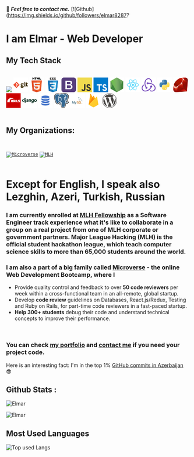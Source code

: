 📝 ***Feel free to contact me.*** [![Github](https://img.shields.io/github/followers/elmar8287?
 
# I am Elmar - Web Developer
## My Tech Stack
<br>
<code><img height="40" src="https://user-images.githubusercontent.com/674621/71187801-14e60a80-2280-11ea-94c9-e56576f76baf.png"></code>
<code><img height="40" src="https://raw.githubusercontent.com/github/explore/80688e429a7d4ef2fca1e82350fe8e3517d3494d/topics/git/git.png"></code>
<code><img height="40" src="https://raw.githubusercontent.com/github/explore/80688e429a7d4ef2fca1e82350fe8e3517d3494d/topics/html/html.png"></code>
<code><img height="40" src="https://raw.githubusercontent.com/github/explore/80688e429a7d4ef2fca1e82350fe8e3517d3494d/topics/css/css.png"></code>
<code><img height="40" src="https://raw.githubusercontent.com/github/explore/80688e429a7d4ef2fca1e82350fe8e3517d3494d/topics/bootstrap/bootstrap.png"></code>
<code><img height="40" src="https://raw.githubusercontent.com/github/explore/80688e429a7d4ef2fca1e82350fe8e3517d3494d/topics/javascript/javascript.png"></code>
<code><img height="40" src="https://raw.githubusercontent.com/github/explore/80688e429a7d4ef2fca1e82350fe8e3517d3494d/topics/typescript/typescript.png"></code>
<code><img height="40" src="https://raw.githubusercontent.com/github/explore/80688e429a7d4ef2fca1e82350fe8e3517d3494d/topics/nodejs/nodejs.png"></code>
<code><img height="40" src="https://raw.githubusercontent.com/github/explore/80688e429a7d4ef2fca1e82350fe8e3517d3494d/topics/react/react.png"></code>
<code><img height="40" src="https://raw.githubusercontent.com/github/explore/80688e429a7d4ef2fca1e82350fe8e3517d3494d/topics/redux/redux.png"></code>
<code><img height="40" src="https://raw.githubusercontent.com/github/explore/80688e429a7d4ef2fca1e82350fe8e3517d3494d/topics/python/python.png"></code>
<code><img height="40" src="https://raw.githubusercontent.com/github/explore/80688e429a7d4ef2fca1e82350fe8e3517d3494d/topics/ruby/ruby.png"></code>
<code><img height="40" src="https://raw.githubusercontent.com/github/explore/80688e429a7d4ef2fca1e82350fe8e3517d3494d/topics/rails/rails.png"></code>
<code><img height="40" src="https://raw.githubusercontent.com/github/explore/80688e429a7d4ef2fca1e82350fe8e3517d3494d/topics/django/django.png"></code>
<code><img height="40" src="https://raw.githubusercontent.com/github/explore/80688e429a7d4ef2fca1e82350fe8e3517d3494d/topics/sql/sql.png"></code>
<code><img height="40" src="https://raw.githubusercontent.com/github/explore/80688e429a7d4ef2fca1e82350fe8e3517d3494d/topics/postgresql/postgresql.png"></code>
<code><img height="40" src="https://raw.githubusercontent.com/github/explore/80688e429a7d4ef2fca1e82350fe8e3517d3494d/topics/mysql/mysql.png"></code>
<code><img height="40" src="https://raw.githubusercontent.com/github/explore/80688e429a7d4ef2fca1e82350fe8e3517d3494d/topics/firebase/firebase.png"></code>
<code><img height="40" src="https://raw.githubusercontent.com/github/explore/80688e429a7d4ef2fca1e82350fe8e3517d3494d/topics/wordpress/wordpress.png"></code>
<br><br>

## My Organizations: <br><br>
<code><a href="https://www.microverse.org/"><img height="40" src="https://avatars.githubusercontent.com/u/22550229?s=64&v=4" alt="Microverse"><a/></code>
<code><a href="https://mlh.io/"><img height="40" src="https://avatars.githubusercontent.com/u/65834464?s=64&v=4" alt="MLH"></a></code>
<br><br>
 
# Except for English, I speak also Lezghin, Azeri, Turkish, Russian<br>
###  I am currently enrolled at [MLH Fellowship](https://fellowship.mlh.io/) as a Software Engineer track experience what it's like to collaborate in a  group on a real project from one of MLH corporate or government partners. Major League Hacking (MLH) is the official student hackathon league, which teach computer science skills to more than 65,000 students around the world.<br>
### I am also a part of a big family called [Microverse](https://www.microverse.org/) - the online Web Development Bootcamp, where I<br>
- Provide quality control and feedback to over **50 code reviewers** per week within a cross-functional team in an all-remote, global startup.<br>
- Develop **code review** guidelines on Databases, React.js/Redux, Testing and Ruby on Rails, for part-time code reviewers in a fast-paced startup.<br>
- **Help 300+ students** debug their code and understand technical concepts to improve their performance.
<br>

###  You can check [my portfolio](https://elmar8287.github.io/) and [contact me](https://elmar8287.github.io/#contact) if you need your project code.
Here is an interesting fact: I'm in the top 1% [GitHub commits in Azerbaijan](https://commits.top/azerbaijan.html) 😎
## Github Stats : 
<!-- ![GitHub Activity Graph](https://activity-graph.herokuapp.com/graph?username=elmar8287)  -->
<p><img src="https://github-readme-streak-stats.herokuapp.com/?user=elmar8287&theme=vue-dark" alt="Elmar" /></p>
<p><img src="https://github-readme-stats.vercel.app/api?username=elmar8287&show_icons=true&theme=vue-dark" alt="Elmar" /></p>

## Most Used Languages

![Top used Langs](https://github-readme-stats.vercel.app/api/top-langs/?username=elmar8287&layout=compact&theme=tokyonight)
